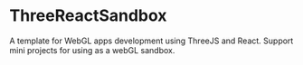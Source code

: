 # ThreeReactSandbox

A template for WebGL apps development using ThreeJS and React.
Support mini projects for using as a webGL sandbox.